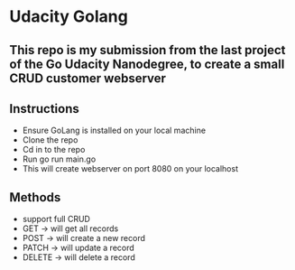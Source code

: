 # Udacity Golang

  

## This repo is my submission from the last project of the Go Udacity Nanodegree, to create a small CRUD customer webserver

  

## Instructions
- Ensure GoLang is installed on your local machine
- Clone the repo
- Cd in to the repo
- Run go run main.go
- This will create webserver on port 8080 on your localhost

## Methods
- support full CRUD
- GET -> will get all records
- POST -> will create a new record
- PATCH -> will update a record
- DELETE -> will delete a record